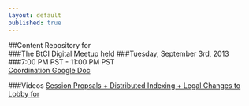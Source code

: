 ```yaml
---
layout: default
published: true
---  
```

##Content Repository for  
###The BtCI Digital Meetup held 
###Tuesday, September 3rd, 2013  
###7:00 PM PST - 11:00 PM PST  
[Coordination Google Doc](https://docs.google.com/spreadsheet/ccc?key=0Aqe_OvhjNeDPdGlvZWpyQUtiT3I1bXdIT1RHazFabmc&usp=sharing)  


###Videos
[Session Propsals + Distributed Indexing + Legal Changes to Lobby for](http://youtu.be/Egi-fBMuvGc	)    

